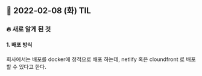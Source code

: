 ## 📆 2022-02-08 (화) TIL

### 🔥 새로 알게 된 것 <br>
 
 
#### 1. 배포 방식 

회사에서는 배포를 docker에 정적으로 배포 하는데, 
netlify 혹은 cloundfront 로 배포할 수 있다고 한다.

